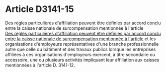 # Article D3141-15

  
Des règles particulières d'affiliation peuvent être définies par accord conclu entre la caisse nationale de surcompensation mentionnée à l'article [  
Des règles particulières d'affiliation peuvent être définies par accord conclu entre la caisse nationale de surcompensation mentionnée à l'article][1] et les organisations d'employeurs représentatives d'une branche professionnelle autre que celle du bâtiment et des travaux publics lorsque les entreprises affiliées à ces organisations d'employeurs exercent, à titre secondaire ou accessoire, une ou plusieurs activités impliquant leur affiliation aux caisses mentionnées à l'article D. 3141-12.

 [1]: /affichCodeArticle.do?cidTexte=LEGITEXT000006072050&idArticle=LEGIARTI000018486766&dateTexte=&categorieLien=cid